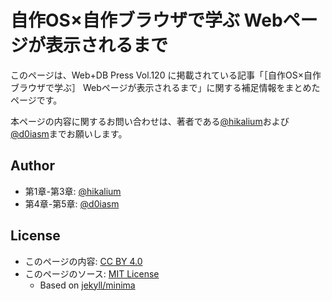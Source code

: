 # 自作OS×自作ブラウザで学ぶ Webページが表示されるまで

このページは、Web+DB Press Vol.120 に掲載されている記事「［自作OS×自作ブラウザで学ぶ］ Webページが表示されるまで」に関する補足情報をまとめたページです。

本ページの内容に関するお問い合わせは、著者である[@hikalium](https://github.com/hikalium)および[@d0iasm](https://github.com/d0iasm)までお願いします。

## Author

- 第1章-第3章: [@hikalium](https://github.com/hikalium)
- 第4章-第5章: [@d0iasm](https://github.com/d0iasm)

## License

- このページの内容: [CC BY 4.0](https://creativecommons.org/licenses/by/4.0/deed.ja)
- このページのソース: [MIT License](https://github.com/hikalium/wdb120_toy_browser_and_os_support/blob/main/LICENSE)
  - Based on [jekyll/minima](https://github.com/jekyll/minima)
